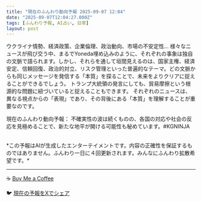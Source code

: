 ```yaml
---
title: "現在のふんわり動向予報 2025-09-07 12:04"
date: "2025-09-07T12:04:27.000Z"
tags: [ふんわり予報, AI占い, 日常]
layout: post
---
```


ウクライナ情勢、経済政策、企業倫理、政治動向、市場の不安定性…  様々なニュースが飛び交う中、まるでYoneda埋め込みのように、それぞれの事象は独自の文脈で語られます。しかし、それらを通して垣間見えるのは、国家主権、経済安定、信頼回復、政治的対立、リスク管理といった普遍的なテーマ。どの文脈からも同じメッセージを発信する「本質」を探ることで、未来をよりクリアに捉えることができるでしょう。  トランプ大統領の発言にしても、貿易摩擦という根源的な問題に紐づいていると捉えることもできます。  それぞれのニュースは、異なる視点からの「表現」であり、その背後にある「本質」を理解することが重要なのです。

現在のふんわり動向予報：
不確実性の波は続くものの、各国の対応や社会の反応を見極めることで、新たな地平が開ける可能性も秘めています。#KGNINJA

<br>
*この予報はAIが生成したエンターテイメントです。内容の正確性を保証するものではありません。ふんわり一日に４回更新されます。みんなにふんわり拡散希望です。*

---
☕️ [Buy Me a Coffee](https://www.buymeacoffee.com/kgninja)

🐦 [現在の予報をXでシェア](https://twitter.com/intent/tweet?text=%E7%8F%BE%E5%9C%A8%E3%81%AE%E3%81%B5%E3%82%93%E3%82%8F%E3%82%8A%E4%BA%88%E5%A0%B1%3A%20%E3%80%8C%E3%82%A6%E3%82%AF%E3%83%A9%E3%82%A4%E3%83%8A%E6%83%85%E5%8B%A2%E3%80%81%E7%B5%8C%E6%B8%88%E6%94%BF%E7%AD%96%E3%80%81%E4%BC%81%E6%A5%AD%E5%80%AB%E7%90%86%E3%80%81%E6%94%BF%E6%B2%BB%E5%8B%95%E5%90%91%E3%80%81%E5%B8%82%E5%A0%B4%E3%81%AE%E4%B8%8D%E5%AE%89%E5%AE%9A%E6%80%A7%E2%80%A6%20%20%E6%A7%98%E3%80%85%E3%81%AA%E3%83%8B%E3%83%A5%E3%83%BC%E3%82%B9%E3%81%8C%E9%A3%9B%E3%81%B3%E4%BA%A4%E3%81%86%E4%B8%AD%E3%80%81%E3%81%BE%E3%82%8B%E3%81%A7Yoneda%E5%9F%8B%E3%82%81%E8%BE%BC%E3%81%BF%E3%81%AE%E3%82%88%E3%81%86%E3%81%AB%E3%80%81%E3%81%9D%E3%82%8C%E3%81%9E%E3%82%8C%E3%81%AE%E4%BA%8B%E8%B1%A1%E3%81%AF%E7%8B%AC%E8%87%AA%E3%81%AE%E6%96%87%E8%84%88%E3%81%A7%E8%AA%9E%E3%82%89%E3%82%8C%E3%81%BE%E3%81%99%E3%80%82%E3%80%8D%23KGNINJA%20%E7%B6%9A%E3%81%8D%E3%81%AF%E3%83%96%E3%83%AD%E3%82%B0%E3%81%A7%EF%BC%81%F0%9F%91%87&url=https%3A%2F%2Fkg-ninja.github.io%2FFunwariyoso%2F)

